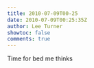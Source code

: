 ```yaml
---
title: 2010-07-09T00-25
date: 2010-07-09T00:25:35Z
author: Lee Turner
showtoc: false
comments: true
---
```


Time for bed me thinks

